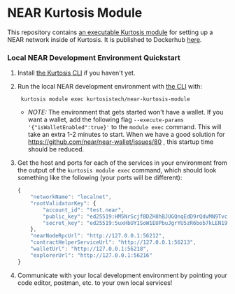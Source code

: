 NEAR Kurtosis Module
=====================
This repository contains [an executable Kurtosis module](https://docs.kurtosistech.com/modules.html) for setting up a NEAR network inside of Kurtosis. It is published to Dockerhub [here](https://hub.docker.com/repository/docker/kurtosistech/near-kurtosis-module).

### Local NEAR Development Environment Quickstart

1. Install [the Kurtosis CLI](https://docs.kurtosistech.com/installation.html) if you haven't yet.
1. Run the local NEAR development environment with [the CLI](https://docs.kurtosistech.com/installation.html) with:
        
        kurtosis module exec kurtosistech/near-kurtosis-module
    * _NOTE:_ The environment that gets started won't have a wallet. If you want a wallet, add the following flag `--execute-params '{"isWalletEnabled":true}'` to the `module exec` command. This will take an extra 1-2 minutes to start. When we have a good solution for https://github.com/near/near-wallet/issues/80 , this startup time should be reduced.
1. Get the host and ports for each of the services in your environment from the output of the `kurtosis module exec` command, which should look something like the following (your ports will be different):
    ```javascript
    {
        "networkName": "localnet",
        "rootValidatorKey": {
            "account_id": "test.near",
            "public_key": "ed25519:HM5NrScjfBDZH8hBJUGQnqEdD9rQdvMN9TvcuNz7pS9j",
            "secret_key": "ed25519:5uxHbUY1SoW1EUPbuJgrYU5zR6bob7kLEN19TxaMg9pbvgyqsHFvduPj3ZFK3pn8DCb6ypHEimzFQ9hyFbc23Hh7"
        },
        "nearNodeRpcUrl": "http://127.0.0.1:56212",
        "contractHelperServiceUrl": "http://127.0.0.1:56213",
        "walletUrl": "http://127.0.0.1:56218",
        "explorerUrl": "http://127.0.0.1:56216"
    }
    ```
1. Communicate with your local development environment by pointing your code editor, postman, etc. to your own local services!

